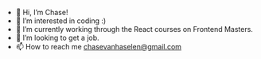 - 👋 Hi, I’m Chase!
- 👀 I’m interested in coding :)
- 🌱 I’m currently working through the React courses on Frontend Masters.
- 💞️ I’m looking to get a job.
- 📫 How to reach me chasevanhaselen@gmail.com

<!---
cvhcvhcvh/cvhcvhcvh is a ✨ special ✨ repository because its `README.md` (this file) appears on your GitHub profile.
You can click the Preview link to take a look at your changes.
--->
